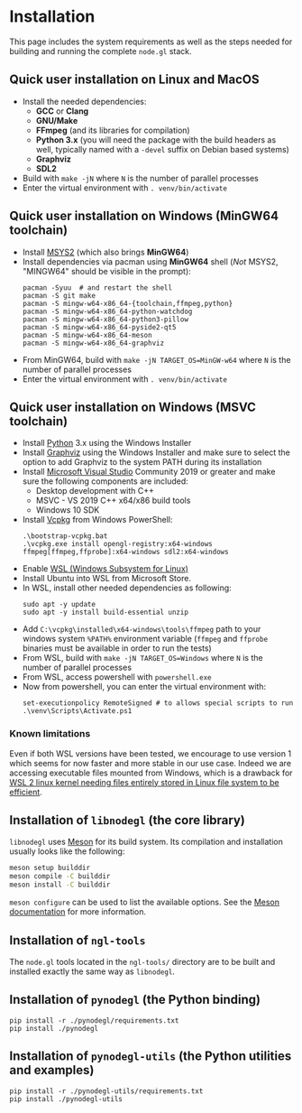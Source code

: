 # Installation

This page includes the system requirements as well as the steps needed for
building and running the complete `node.gl` stack.

## Quick user installation on Linux and MacOS

- Install the needed dependencies:
  - **GCC** or **Clang**
  - **GNU/Make**
  - **FFmpeg** (and its libraries for compilation)
  - **Python 3.x** (you will need the package with the build headers as well,
    typically named with a `-devel` suffix on Debian based systems)
  - **Graphviz**
  - **SDL2**
- Build with `make -jN` where `N` is the number of parallel processes
- Enter the virtual environment with `. venv/bin/activate`

## Quick user installation on Windows (MinGW64 toolchain)

- Install [MSYS2](https://www.msys2.org/) (which also brings **MinGW64**)
- Install dependencies via pacman using **MinGW64** shell (*Not* MSYS2,
"MINGW64" should be visible in the prompt):
    ```shell
    pacman -Syuu  # and restart the shell
    pacman -S git make
    pacman -S mingw-w64-x86_64-{toolchain,ffmpeg,python}
    pacman -S mingw-w64-x86_64-python-watchdog
    pacman -S mingw-w64-x86_64-python3-pillow
    pacman -S mingw-w64-x86_64-pyside2-qt5
    pacman -S mingw-w64-x86_64-meson
    pacman -S mingw-w64-x86_64-graphviz
    ```
- From MinGW64, build with `make -jN TARGET_OS=MinGW-w64` where `N` is the number of parallel processes
- Enter the virtual environment with `. venv/bin/activate`

## Quick user installation on Windows (MSVC toolchain)

- Install [Python](https://www.python.org/downloads/windows/) 3.x using the Windows Installer
- Install [Graphviz](https://graphviz.org/download/) using the Windows Installer and make sure to select the option to add Graphviz
to the system PATH during its installation
- Install [Microsoft Visual Studio](https://visualstudio.microsoft.com/downloads/) Community 2019 or greater and make sure the
following components are included:
    - Desktop development with C++
    - MSVC - VS 2019 C++ x64/x86 build tools
    - Windows 10 SDK
- Install [Vcpkg](https://github.com/microsoft/vcpkg) from Windows PowerShell:
    ```shell
    .\bootstrap-vcpkg.bat
    .\vcpkg.exe install opengl-registry:x64-windows ffmpeg[ffmpeg,ffprobe]:x64-windows sdl2:x64-windows
    ```
- Enable [WSL (Windows Subsystem for Linux)](https://docs.microsoft.com/en-us/windows/wsl/install-win10)
- Install Ubuntu into WSL from Microsoft Store.
- In WSL, install other needed dependencies as
following:
    ```shell
    sudo apt -y update
    sudo apt -y install build-essential unzip
    ```
- Add `C:\vcpkg\installed\x64-windows\tools\ffmpeg` path to your windows system `%PATH%` environment variable (`ffmpeg`
and `ffprobe` binaries must be available in order to run the tests)
- From WSL, build with `make -jN TARGET_OS=Windows` where `N` is the number of parallel processes
- From WSL, access powershell with `powershell.exe`
- Now from powershell, you can enter the virtual environment with:
    ```shell
    set-executionpolicy RemoteSigned # to allows special scripts to run
    .\venv\Scripts\Activate.ps1
    ```

### Known limitations

Even if both WSL versions have been tested, we encourage to use version 1
which seems for now faster and more stable in our use case. Indeed we are
accessing executable files mounted from Windows, which is a drawback for
[WSL 2 linux kernel needing files entirely stored in Linux file system to
be efficient][wsl1-vs-wsl2].

[wsl1-vs-wsl2]: https://docs.microsoft.com/en-us/windows/wsl/compare-versions#exceptions-for-using-wsl-1-rather-than-wsl-2

## Installation of `libnodegl` (the core library)

`libnodegl` uses [Meson][meson] for its build system. Its compilation and
installation usually looks like the following:

```sh
meson setup builddir
meson compile -C builddir
meson install -C builddir
```

`meson configure` can be used to list the available options. See the [Meson
documentation][meson-doc] for more information.

[meson]: https://mesonbuild.com/
[meson-doc]: https://mesonbuild.com/Quick-guide.html#compiling-a-meson-project

## Installation of `ngl-tools`

The `node.gl` tools located in the `ngl-tools/` directory are to be built and
installed exactly the same way as `libnodegl`.

## Installation of `pynodegl` (the Python binding)

```shell
pip install -r ./pynodegl/requirements.txt
pip install ./pynodegl
```

## Installation of `pynodegl-utils` (the Python utilities and examples)

```shell
pip install -r ./pynodegl-utils/requirements.txt
pip install ./pynodegl-utils
```
